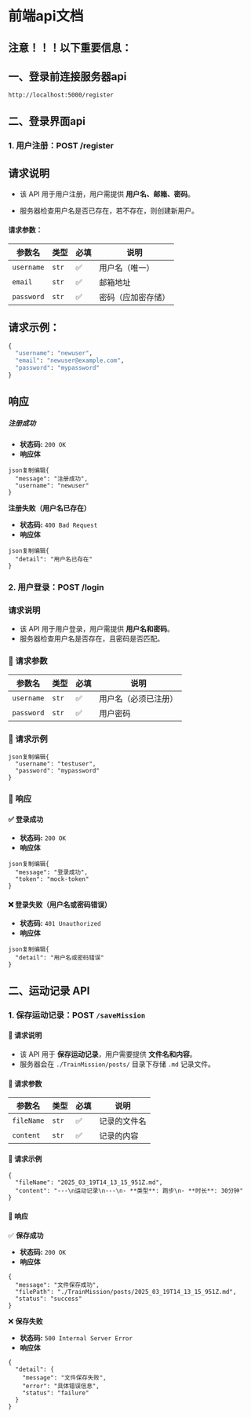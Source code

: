 # 前端api文档

## 注意！！！以下重要信息：





## 一、登录前连接服务器api

```
http://localhost:5000/register
```



## 二、登录界面api

### 1. 用户注册：POST /register

## 请求说明

- 该 API 用于用户注册，用户需提供 **用户名、邮箱、密码**。

- 服务器检查用户名是否已存在，若不存在，则创建新用户。

#### 请求参数：

| 参数名     | 类型  | 必填 | 说明               |
| ---------- | ----- | ---- | ------------------ |
| `username` | `str` | ✅    | 用户名（唯一）     |
| `email`    | `str` | ✅    | 邮箱地址           |
| `password` | `str` | ✅    | 密码（应加密存储） |

## 请求示例：

```python
{
  "username": "newuser",
  "email": "newuser@example.com",
  "password": "mypassword"
}

```

## 响应

#####  **注册成功**

- **状态码:** `200 OK`
- **响应体**

```
json复制编辑{
  "message": "注册成功",
  "username": "newuser"
}
```

**注册失败（用户名已存在）**

- **状态码:** `400 Bad Request`
- **响应体**

```
json复制编辑{
  "detail": "用户名已存在"
}
```



### 2. 用户登录：POST /login

###  **请求说明**

- 该 API 用于用户登录，用户需提供 **用户名和密码**。
- 服务器检查用户名是否存在，且密码是否匹配。

### **📌 请求参数**

| 参数名     | 类型  | 必填 | 说明                 |
| ---------- | ----- | ---- | -------------------- |
| `username` | `str` | ✅    | 用户名（必须已注册） |
| `password` | `str` | ✅    | 用户密码             |

### **📌 请求示例**

```
json复制编辑{
  "username": "testuser",
  "password": "mypassword"
}
```

### **📌 响应**

#### ✅ **登录成功**

- **状态码:** `200 OK`
- **响应体**

```
json复制编辑{
  "message": "登录成功",
  "token": "mock-token"
}
```

#### ❌ **登录失败（用户名或密码错误）**

- **状态码:** `401 Unauthorized`
- **响应体**

```
json复制编辑{
  "detail": "用户名或密码错误"
}
```





## 二、运动记录 API

### 1. 保存运动记录：POST `/saveMission`

#### 📌 请求说明

- 该 API 用于 **保存运动记录**，用户需要提供 **文件名和内容**。
- 服务器会在 `./TrainMission/posts/` 目录下存储 `.md` 记录文件。

#### 📌 请求参数

| 参数名     | 类型  | 必填 | 说明         |
| ---------- | ----- | ---- | ------------ |
| `fileName` | `str` | ✅    | 记录的文件名 |
| `content`  | `str` | ✅    | 记录的内容   |

#### 📌 请求示例

```
{
  "fileName": "2025_03_19T14_13_15_951Z.md",
  "content": "---\n运动记录\n---\n- **类型**: 跑步\n- **时长**: 30分钟"
}
```

#### 📌 响应

✅ **保存成功**

- **状态码:** `200 OK`
- **响应体**

```
{
  "message": "文件保存成功",
  "filePath": "./TrainMission/posts/2025_03_19T14_13_15_951Z.md",
  "status": "success"
}
```

❌ **保存失败**

- **状态码:** `500 Internal Server Error`
- **响应体**

```
{
  "detail": {
    "message": "文件保存失败",
    "error": "具体错误信息",
    "status": "failure"
  }
}
```